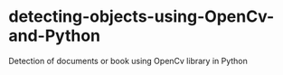 # detecting-objects-using-OpenCv-and-Python
Detection of documents or book using OpenCv library in Python
